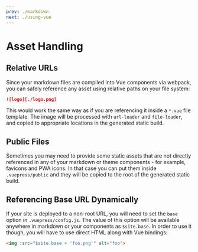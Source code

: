 ```yaml
---
prev: ./markdown
next: ./using-vue
---
```


# Asset Handling

## Relative URLs

Since your markdown files are compiled into Vue components via webpack, you can safely reference any asset using relative paths on your file system:

``` md
![logo][./logo.png]
```

This would work the same way as if you are referencing it inside a `*.vue` file template. The image will be processed with `url-loader` and `file-loader`, and copied to appropriate locations in the generated static build.

## Public Files

Sometimes you may need to provide some static assets that are not directly referenced in any of your markdown or theme components - for example, favicons and PWA icons. In that case you can put them inside `.vuepress/public` and they will be copied to the root of the generated static build.

## Referencing Base URL Dynamically

If your site is deployed to a non-root URL, you will need to set the `base` option in `.vuepress/config.js`. The value of this option will be available anywhere in markdown or your components as `$site.base`. In order to use it though, you will have to use direct HTML along with Vue bindings:

``` md
<img :src="$site.base + 'foo.png'" alt="foo">
```
